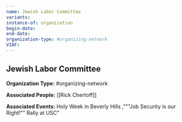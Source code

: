 ```yaml
---
name: Jewish Labor Committee
variants: 
instance-of: organization
begin-date: 
end-date: 
organization-type: #organizing-network
VIAF: 
---
```

## Jewish Labor Committee

**Organization Type:** #organizing-network

**Associated People:** [[Rick Chertoff]]

**Associated Events:** Holy Week in Beverly Hills ,"""Job Security is our Right!"" Rally at USC"